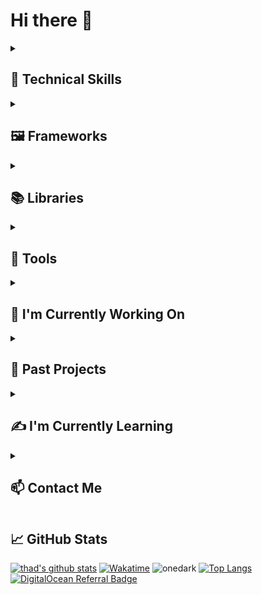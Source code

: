 # Hi there 👋

<details markdown="1"><summary><h2>💼 Technical Skills</h2></summary>

![Visitors](https://visitor-badge.laobi.icu/badge?page_id=thomasthaddeus.visitor-badge) \
![HTML](https://img.shields.io/badge/HTML5-informational?style=for-the-badge&logo=HTML5&color=534F26) ![PostgreSQL](https://img.shields.io/badge/PostgreSQL-informational?style=for-the-badge&logo=PostgreSQL&color=lightblue) ![SQLite](https://img.shields.io/badge/SQLite-informational?style=for-the-badge&logo=SQLite&color=003B57) ![Python](https://img.shields.io/badge/Python-FFD43B?style=for-the-badge&logo=python&logoColor=blue) ![Jupyter](https://img.shields.io/badge/Jupyter%20Notebook-informational?style=for-the-badge&logo=Jupyter&color=F37626) ![JSON](https://img.shields.io/badge/JSON-informational?style=for-the-badge&logo=JSON&color=000000) ![JS](https://img.shields.io/badge/JavaScript-informational?style=for-the-badge&logo=JavaScript&color=F7DF1E) ![TS](https://img.shields.io/badge/TypeScript-informational?style=for-the-badge&logo=TypeScript&color=3178C6) ![C#](https://img.shields.io/badge/C%23-informational?style=for-the-badge&logo=c-sharp&color=239120) ![SQL](https://img.shields.io/badge/SQL-informational?style=for-the-badge&logo=sql&color=4479A1) ![Shell](https://img.shields.io/badge/Shell-informational?style=for-the-badge&logo=shell&color=4EAA25) ![TSQL](https://img.shields.io/badge/TSQL-informational?style=for-the-badge&logo=tsql&color=4479A1) ![R](https://img.shields.io/badge/R-informational?style=for-the-badge&logo=r&color=276DC3)

</details>
<details markdown="1"><summary><h2>🖼️ Frameworks</h2></summary>

![Ruby-On-Rails](https://img.shields.io/badge/Ruby%20on%20Rails-informational?style=for-the-badge&logo=Ruby-on-Rails&color=CC0000) ![React](https://img.shields.io/badge/React-informational?style=for-the-badge&logo=React&color=61DAFB) ![Vue.js](https://img.shields.io/badge/Angular-informational?style=for-the-badge&logo=Angular&color=DD0031) ![Angular](https://img.shields.io/badge/Vue.js-informational?style=for-the-badge&logo=Vue.js&color=4FC08D) ![Flask](https://img.shields.io/badge/Flask-informational?style=for-the-badge&logo=Flask&color=000000) ![Django](https://img.shields.io/badge/Django-informational?style=for-the-badge&logo=Django&color=092E20) ![Spring](https://img.shields.io/badge/Spring-informational?style=for-the-badge&logo=Spring&color=6DB33F)

</details>
<details markdown="1"><summary><h2>📚 Libraries</h2></summary>

  <details markdown="1"><summary><h3>Platforms & Communities</h3></summary>

  ![anilist](https://img.shields.io/badge/AniList-02A9FF?style=for-the-badge&logo=AniList&logoColor=white) ![codeclimate](https://img.shields.io/badge/Code%20Climate-000000?style=for-the-badge&logo=Code%20Climate&logoColor=white) ![codenewbie](https://img.shields.io/badge/CodeNewbie-9013FE?style=for-the-badge&logo=CodeNewbie&logoColor=white) ![codersrank](https://img.shields.io/badge/CodersRank-67A4AC?style=for-the-badge&logo=CodersRank&logoColor=white) ![coderwall](https://img.shields.io/badge/Coderwall-3E8DCC?style=for-the-badge&logo=Coderwall&logoColor=white) ![deepnote](https://img.shields.io/badge/Deepnote-3793EF?style=for-the-badge&logo=Deepnote&logoColor=white) ![hackclub](https://img.shields.io/badge/Hack%20Club-EC3750?style=for-the-badge&logo=Hack%20Club&logoColor=white) ![kaggle](https://img.shields.io/badge/Kaggle-20BEFF?style=for-the-badge&logo=Kaggle&logoColor=white) ![topcoder](https://img.shields.io/badge/Topcoder-29A7DF?style=for-the-badge&logo=Topcoder&logoColor=white) ![wandb](https://img.shields.io/badge/Weights_&_Biases-FFBE00?style=for-the-badge&logo=WeightsAndBiases&logoColor=white)

  </details>
  <details markdown="1"><summary><h3>Deep Learning & Machine Learning</h3></summary>

  ![Keras](https://img.shields.io/badge/Keras-FF0000?style=for-the-badge&logo=keras&logoColor=white) ![pytorchlightning](https://img.shields.io/badge/Lightning-792DE4?style=for-the-badge&logo=pytorch-lightning&logoColor=white) ![Pytorch](https://img.shields.io/badge/PyTorch-EE4C2C?style=for-the-badge&logo=pytorch&logoColor=white) ![Tensorflow](https://img.shields.io/badge/TensorFlow-FF6F00?style=for-the-badge&logo=tensorflow&logoColor=white) ![Scikit-Learn](https://img.shields.io/badge/-Scikit--Learn-05122A?style=for-the-badge&logo=scikit-learn)

  </details>
  <details markdown="1"><summary><h3>Data Analysis</h3></summary>

![Pandas](https://img.shields.io/badge/Pandas-05122A?style=for-the-badge&logo=pandas) ![NumPy](https://img.shields.io/badge/NumPy-05122A?style=for-the-badge&logo=numpy) ![Scipy](https://img.shields.io/badge/Scipy-05122A?style=for-the-badge&logo=scipy) ![Ggplot2](https://img.shields.io/badge/-Ggplot2-05122A?style=for-the-badge&logo=ggplot2) ![Readr](https://img.shields.io/badge/-Readr-05122A?style=for-the-badge&logo=readr) ![Matplotlib](https://img.shields.io/badge/-Matplotlib-05122A?style=for-the-badge&logo=matplotlib) ![Dplyr](https://img.shields.io/badge/Dplyr-05122A?style=for-the-badge&logo=dplyr)

  </details>
  <details markdown="1"><summary><h3>Web Development</h3></summary>

  ![NodeJS](https://img.shields.io/badge/NodeJS-05122A?style=for-the-badge&logo=node.js&logobackground=green) ![Flask](https://img.shields.io/badge/Flask-05122A?style=for-the-badge&logo=flask) ![Blazor](https://img.shields.io/badge/Blazor-05122A?style=for-the-badge&logo=blazor) ![ExpressJS](https://img.shields.io/badge/ExpressJS-05122A?style=for-the-badge&logo=express)

  </details>
  <details markdown="1"><summary><h3>Testing</h3></summary>

  ![Pytest](https://img.shields.io/badge/Testing-Pytest-05122A?style=for-the-badge&logo=pytest) ![NUnit](https://img.shields.io/badge/Testing-NUnit-05122A?style=for-the-badge&logo=nunit) ![Sinon](https://img.shields.io/badge/Testing-Sinon-05122A?style=for-the-badge)


  </details>
  <details markdown="1"><summary><h3>Others</h3></summary>

  ![Wpf](https://img.shields.io/badge/Wpf-05122A?style=for-the-badge) ![Entity Framework](https://img.shields.io/badge/Entity%20Framework-05122A?style=for-the-badge) ![BeautifulSoup](https://img.shields.io/badge/BeautifulSoup-05122A?style=for-the-badge)

  </details>
</details>
<details markdown="1"><summary><h2>🧰 Tools</h2></summary>

![Docker](https://img.shields.io/badge/Tools-Docker-informational?style=for-the-badge&logo=Docker&color=2496ED) ![Kubernetes](https://img.shields.io/badge/Tools-Kubernetes-informational?style=for-the-badge&logo=Kubernetes&color=326CE5) ![Jenkins](https://img.shields.io/badge/Tools-Jenkins-informational?style=for-the-badge&logo=Jenkins&color=D24939) ![TravisCI](https://img.shields.io/badge/Tools-Travis%20CI-informational?style=for-the-badge&logo=Travis-CI&color=3EAAAF) ![CircleCI](https://img.shields.io/badge/Tools-CircleCI-informational?style=for-the-badge&logo=CircleCI&color=343434) ![Webpack](https://img.shields.io/badge/Tools-Webpack-informational?style=for-the-badge&logo=Webpack&color=8DD6F9) ![Babel](https://img.shields.io/badge/Tools-Babel-informational?style=for-the-badge&logo=Babel&color=F9DC3E) ![Gulp](https://img.shields.io/badge/Tools-Gulp-informational?style=for-the-badge&logo=gulp&color=CF4647) ![Grunt](https://img.shields.io/badge/Tools-Grunt-informational?style=for-the-badge&logo=Grunt&color=FBA919) ![Postman](https://img.shields.io/badge/Tools-Postman-informational?style=for-the-badge&logo=Postman&color=FF6C37) ![GraphQL](https://img.shields.io/badge/Tools-GraphQL-informational?style=for-the-badge&logo=GraphQL&color=E10098) ![ESLint](https://img.shields.io/badge/Tools-ESLint-informational?style=for-the-badge&logo=ESLint&color=4B32C3) ![Prettier](https://img.shields.io/badge/Tools-Prettier-informational?style=for-the-badge&logo=Prettier&color=F7B93E) ![VSC](https://img.shields.io/badge/Tools-VS%20Code-informational?style=for-the-badge&logo=Visual-Studio-Code&color=007ACC) ![Intellij](https://img.shields.io/badge/Tools-IntelliJ%20IDEA-informational?style=for-the-badge&logo=IntelliJ-IDEA&color=000000) ![Git](https://img.shields.io/badge/Tools-Git-informational?style=for-the-badge&logo=Git&color=F05032) ![GitHub](https://img.shields.io/badge/Tools-GitHub-informational?style=for-the-badge&logo=GitHub&color=181717) ![GitLab](https://img.shields.io/badge/Tools-GitLab-informational?style=for-the-badge&logo=GitLab&color=FCA121)
![aws](https://img.shields.io/badge/Cloud-AWS-informational?style=for-the-badge&logo=Amazon-AWS&color=232F3E) ![MicrosoftAzure](https://img.shields.io/badge/Cloud-Azure-informational?style=for-the-badge&logo=Microsoft-Azure&color=0089D6) ![GoogleCloud](https://img.shields.io/badge/Cloud-Google%20Cloud-informational?style=for-the-badge&logo=Google-Cloud&color=4285F4) ![DigitialOcean](https://img.shields.io/badge/Cloud-Digital%20Ocean-informational?style=for-the-badge&logo=DigitalOcean&color=0080FF)
![Mongo](https://img.shields.io/badge/DB-MongoDB-informational?style=for-the-badge&logo=MongoDB&color=47A248) ![MySQL](https://img.shields.io/badge/DB-MySQL-informational?style=for-the-badge&logo=MySQL&color=4479A1) ![Redis](https://img.shields.io/badge/DB-Redis-informational?style=for-the-badge&logo=Redis&color=DC382D) ![Heroku](https://img.shields.io/badge/-Heroku-informational?style=for-the-badge&logo=Heroku&color=430098)
![Jest](https://img.shields.io/badge/Testing-Jest-informational?style=for-the-badge&logo=Jest&color=C21325) ![Mocha](https://img.shields.io/badge/Testing-Mocha-informational?style=for-the-badge&logo=Mocha&color=8D6748)
![NPM](https://img.shields.io/badge/Package%20Manager-npm-informational?style=for-the-badge&logo=npm&color=CB3837) ![Yarn](https://img.shields.io/badge/Package%20Manager-Yarn-informational?style=for-the-badge&logo=Yarn&color=2C8EBB) ![PyPi](https://img.shields.io/badge/Package%20Manager-PyPI-informational?style=for-the-badge&logo=pypi&color=3775A9) ![Composer](https://img.shields.io/badge/Package%20Manager-Composer-informational?style=for-the-badge&logo=composer&color=885630) ![Bundler](https://img.shields.io/badge/Package%20Manager-Bundler-informational?style=for-the-badge&logo=bundler&color=F16830) ![Gradle](https://img.shields.io/badge/Package%20Manager-Gradle-informational?style=for-the-badge&logo=gradle&color=02303A) ![Maven](https://img.shields.io/badge/Package%20Manager-Maven-informational?style=for-the-badge&logo=apache-maven&color=C71A36)

</details>
<details markdown="1"><summary><h2>🚧 I'm Currently Working On</h2></summary>

![Gem Owner](https://img.shields.io/gem/u/deusstrong?style=for-the-badge&logo=rubygems)

</details>
<details markdown="1"><summary><h2>🔭 Past Projects</h2></summary>

[![Neural Networks Data](https://img.shields.io/badge/NeuralNetworks-Data_Pipeline-cyan?style=for-the-badge&logo=neuralnet)][neural-networks] [![Algorithms](https://img.shields.io/badge/Algorithms-Development-pink?style=for-the-badge&logo=algorithm)][alg-1] [![Data Structures & Algorithms](https://img.shields.io/badge/Data_Structures-Algorithms-brown?style=for-the-badge&logo=data)][algorithms]

</details>

<!-- ## 👯 I'm Looking To Collaborate On

![OpenSourceProjects](https://img.shields.io/badge/OpenSource_Software-green?style=for-the-badge&logo=opensource) ![Pull Requests](https://img.shields.io/badge/GH-PullRequests-blue?style=for-the-badge&logo=github)-->

<details markdown="1"><summary><h2>✍️ I'm Currently Learning</h2></summary>

![pyQT](https://img.shields.io/badge/Learning-pyQT-yellow?style=for-the-badge&logo=python)

</details>
<details markdown="1"><summary><h2>📫 Contact Me</h2></summary>

[![Contact][linkedin]][linkedin-2] [![image][email]][email-2] [![TryHackMe][thm-pic]][thm]

</details>
<!-- <details markdown="1"><summary><h2>📈 GitHub Stats</h2></summary> -->

## 📈 GitHub Stats

[![thad's github stats](https://github-readme-stats.vercel.app/api?username=thomasthaddeus&show_icons=true&theme=gruvbox&langs_count=20&rank_icon=percentile)](https://github.com/thomasthaddeus) [![Wakatime](https://github-readme-stats.vercel.app/api/wakatime?username=thaddeusthomas&layout=compact&langs_count=8&card_width=300)](https://github.com/thomasthaddeus/thomasthaddeus) ![onedark](https://github-profile-trophy.vercel.app/?username=thomasthaddeus&theme=onedark&column=3) [![Top Langs](https://github-readme-stats.vercel.app/api/top-langs/?username=thomasthaddeus&langs_count=20&theme=tokyonight&size_weight=0.5&count_weight=0.5&layout=compact)](https://github.com/thomasthaddeus) <a href="https://www.digitalocean.com/?refcode=a78dd81c66a0&utm_campaign=Referral_Invite&utm_medium=Referral_Program&utm_source=badge"><img src="https://web-platforms.sfo2.cdn.digitaloceanspaces.com/WWW/Badge%201.svg" alt="DigitalOcean Referral Badge" /></a>


[alg-1]: https://github.com/thomasthaddeus/Data-Structures-Algorithms "Data structures &algorithms repository"
[algorithms]: https://github.com/thomasthaddeus/Data-Structures-Algorithms
[chatbots]: https://github.com/thomasthaddeus/creating_chat_bots "Creating Chat Bots Link"
[cy-club]: https://github.com/thomasthaddeus/CybersecurityClubTemplate "This is a link to our cybersecurity club"
[ds-club]: https://github.com/thomasthaddeus/DSClubTemplate "This is a link to a template"
[email]: https://github.com/thomasthaddeus/thomasthaddeus/assets/92204097/a9844a74-a895-4d9c-a040-d2cecab75cd7 "Email icon"
[email-2]: mailto:thaddeus.r.thomas@gmail.com "email"
[linkedin]: https://github.com/thomasthaddeus/thomasthaddeus/assets/92204097/010f2552-77fd-488f-84eb-2531632fee04 "LinkedIn icon"
[linkedin-2]: https://linkedin.com/in/thaddeusthomas "LinkedIn"
[neural-networks]: https://github.com/thomasthaddeus/NeuralNetworks
[sql]: https://github.com/thomasthaddeus/SQL_All-Brands-Welcome
[thm]: https://tryhackme.com/p/thaddeus.r.thoma "TryHackMe"
[thm-pic]: https://tryhackme-badges.s3.amazonaws.com/thaddeus.r.thoma.png "TryHackMe"
[chatbots]: https://github.com/thomasthaddeus/creating_chat_bots "Creating Chatbots"
[ttspeech]: https://github.com/thomasthaddeus/TTS-project
[twitter]: https://img.shields.io/twitter/url?style=forthebadge&url=https%3A%2F%2Ftwitter.com%2F
[twitter-2]: https://twitter.com/ThaddeusMaxima "Twitter"
[writeups]: http://thomasthaddeus.com/CTF_WriteUps/
